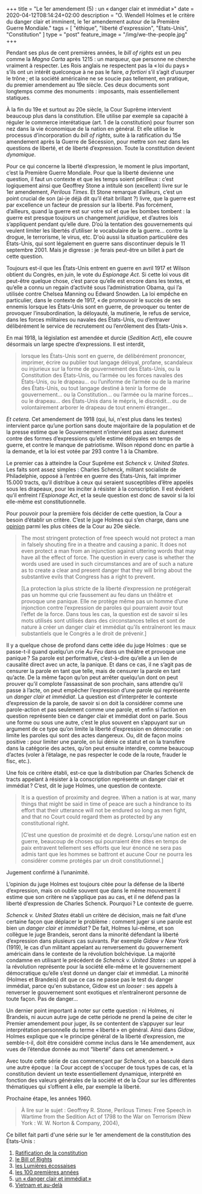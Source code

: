 +++
title = "Le 1er amendement (5) : un « danger clair et immédiat »"
date = 2020-04-12T08:14:24+02:00
description = "O. Wendell Holmes et le critère du danger clair et imminent, le 1er amendement autour de la Première Guerre Mondiale."
tags = [ "éthique", "liberté d'expression", "Etats-Unis", "Constitution" ]
type = "post"
feature_image = "/img/we-the-people.jpg"
+++


Pendant ses plus de cent premières années, le _bill of rights_ est un peu comme la _Magna Carta_ après 1215 : un marqueur, que personne ne cherche vraiment à respecter. Les Rois anglais ne respectent pas la « loi du pays » s’ils ont un intérêt quelconque à ne pas le faire, _a fortiori_ s’il s’agit d’usurper le trône ; et la société américaine ne se soucie pas tellement, en pratique, du premier amendement au 19e siècle. Ces deux documents sont longtemps comme des monuments : imposants, mais essentiellement statiques.

À la fin du 19e et surtout au 20e siècle, la Cour Suprême intervient beaucoup plus dans la constitution. Elle utilise par exemple sa capacité à réguler le commerce interétatique (art. 1 de la constitution) pour fourrer son nez dans la vie économique de la nation en général. Et elle utilise le processus d’incorporation du _bill of rights_, suite à la ratification du 15e amendement après la Guerre de Sécession, pour mettre son nez dans les questions de liberté, et de liberté d’expression. Toute la constitution devient _dynamique_.

Pour ce qui concerne la liberté d’expression, le moment le plus important, c’est la Première Guerre Mondiale. Pour que la liberté devienne une question, il faut un contexte et que les temps soient périlleux : c’est logiquement ainsi que Geoffrey Stone a intitulé son (excellent) livre sur le 1er amendement, _Perilous Times_. Et Stone remarque d’ailleurs, c’est un point crucial de son (ai-je déjà dit qu’il était brillant ?) livre, que la guerre est par excellence un facteur de pression sur la liberté. Pas forcément, d’ailleurs, quand la guerre est sur votre sol et que les bombes tombent : la guerre est presque toujours un changement _juridique_, et d’autres lois s’appliquent pendant qu’elle dure. D’où la tentation des gouvernements qui veulent limiter les libertés d’utiliser le vocabulaire de la guerre... contre la drogue, le terrorisme, le virus, etc. D'où aussi la situation particulière des États-Unis, qui sont légalement en guerre sans discontinuer depuis le 11 septembre 2001. Mais je digresse : je ferais peut-être un billet à part de cette question.

Toujours est-il que les États-Unis entrent en guerre en avril 1917 et Wilson obtient du Congrès, en juin, le vote du _Espionage Act_. Si cette loi vous dit peut-être quelque chose, c’est parce qu’elle est encore dans les textes, et qu’elle a connu un regain d’activité sous l’administration Obama, qui l’a utilisée contre Chelsea Manning ou Edward Snowden. La loi empêche en particulier, dans le contexte de 1917, « de promouvoir le succès de ses ennemis lorsque les États-Unis sont en guerre, de provoquer ou tenter de provoquer l’insubordination, la déloyauté, la mutinerie, le refus de service, dans les forces militaires ou navales des États-Unis, ou d’entraver délibérément le service de recrutement ou l’enrôlement des États-Unis ».

En mai 1918, la législation est amendée et durcie (_Sedition Act_), elle couvre désormais un large spectre d’expressions. Il est interdit,

> lorsque les États-Unis sont en guerre, de délibérément prononcer, imprimer, écrire ou publier tout langage déloyal, profane, scandaleux ou injurieux sur la forme de gouvernement des États-Unis, ou la Constitution des États-Unis, ou l’armée ou les forces navales des États-Unis, ou le drapeau... ou l’uniforme de l’armée ou de la marine des États-Unis, ou tout langage destiné à tenir la forme de gouvernement... ou la Constitution... ou l’armée ou la marine forces... ou le drapeau... des États-Unis dans le mépris, le discrédit... ou de volontairement arborer le drapeau de tout ennemi étranger...

_Et cetera_. Cet amendement de 1918 (qui, lui, n'est plus dans les textes) intervient parce qu’une portion sans doute majoritaire de la population et de la presse estime que le Gouvernement n’intervient pas assez durement contre des formes d’expressions qu’elle estime déloyales en temps de guerre, et contre le manque de patriotisme. Wilson répond donc en partie à la demande, et la loi est votée par 293 contre 1 à la Chambre.

Le premier cas à atteindre la Cour Suprême est _Schenck v. United States_. Les faits sont assez simples : Charles Schenck, militant socialiste de Philadelphie, opposé à l’entrée en guerre des États-Unis, fait imprimer 15.000 tracts, qu’il distribue à ceux qui seraient susceptibles d’être appelés sous les drapeaux, pour les inciter à résister à la conscription. Il est évident qu’il enfreint l’_Espionage Act_, et la seule question est donc de savoir si la loi elle-même est constitutionnelle.

Pour pouvoir pour la première fois décider de cette question, la Cour a besoin d’établir un critère. C’est le juge Holmes qui s’en charge, dans une [opinion](https://www.law.cornell.edu/supremecourt/text/249/47)
 parmi les plus citées de la Cour au 20e siècle.

> The most stringent protection of free speech would not protect a man in falsely shouting fire in a theatre and causing a panic. It does not even protect a man from an injunction against uttering words that may have all the effect of force. The question in every case is whether the words used are used in such circumstances and are of such a nature as to create a clear and present danger that they will bring about the substantive evils that Congress has a right to prevent.
>
> [La protection la plus stricte de la liberté d’expression ne protégerait pas un homme qui crie faussement au feu dans un théâtre et provoque une panique. Elle ne protège même pas un homme d’une injonction contre l’expression de paroles qui pourraient avoir tout l’effet de la force. Dans tous les cas, la question est de savoir si les mots utilisés sont utilisés dans des circonstances telles et sont de nature à créer un danger clair et immédiat qu’ils entraîneront les maux substantiels que le Congrès a le droit de prévenir.]

Il y a quelque chose de profond dans cette idée du juge Holmes : que se passe-t-il quand quelqu’un crie _Au Feu_ dans un théâtre et provoque une panique ? Sa parole est performative, c’est-à-dire qu’elle a un lien de causalité direct avec un acte, la panique. Et dans ce cas, il ne s’agit pas de censurer la parole en tant que telle, mais de censurer la parole en tant qu’acte. De la même façon qu’on peut arrêter quelqu’un dont on peut prouver qu’il complote l’assassinat de son prochain, sans attendre qu’il passe à l’acte, on peut empêcher l’expression d’une parole qui représente un _danger clair et immédiat_. La question est d’interpréter le contexte d’expression de la parole, de savoir si on doit la considérer comme une parole-action et pas seulement comme une parole, et enfin si l’action en question représente bien ce danger clair et immédiat dont on parle. Sous une forme ou sous une autre, c’est le plus souvent en s’appuyant sur un argument de ce type qu’on limite la liberté d’expression en démocratie : on limite les paroles qui sont des actes dangereux. Ou, dit de façon moins positive : pour limiter une parole, on lui dénie ce statut et on la transfère dans la catégorie des actes, qu’on peut ensuite interdire, comme beaucoup d’actes (voler à l’étalage, ne pas respecter le code de la route, frauder le fisc, etc.).

Une fois ce critère établi, est-ce que la distribution par Charles Schenck de tracts appelant à résister à la conscription représente un danger clair et immédiat ? C’est, dit le juge Holmes, une question de contexte.

> It is a question of proximity and degree. When a nation is at war, many things that might be said in time of peace are such a hindrance to its effort that their utterance will not be endured so long as men fight, and that no Court could regard them as protected by any constitutional right.
>
> [C’est une question de proximité et de degré. Lorsqu’une nation est en guerre, beaucoup de choses qui pourraient être dites en temps de paix entravent tellement ses efforts que leur énoncé ne sera pas admis tant que les hommes se battront et aucune Cour ne pourra les considérer comme protégés par un droit constitutionnel.]

Jugement confirmé à l’unanimité.

L’opinion du juge Holmes est toujours citée pour la défense de la liberté d’expression, mais on oublie souvent que dans le même mouvement il estime que son critère ne s’applique pas au cas, et il ne défend pas la liberté d’expression de Charles Schenck. Pourquoi ? Le contexte de guerre.

_Schenck v. United States_ établi un critère de décision, mais ne fait d’une certaine façon que déplacer le problème : comment juger si une parole est bien un _danger clair et immédiat_ ? De fait, Holmes lui-même, et son collègue le juge Brandeis, seront dans la minorité défendant la liberté d’expression dans plusieurs cas suivants. Par exemple _Gidow v New York_ (1919), le cas d’un militant appelant au renversement du gouvernement américain dans le contexte de la révolution bolchévique. La majorité condamne en utilisant le précédent de _Schenck v. United States_ : un appel à la révolution représente pour la société elle-même et le gouvernement démocratique qu’elle s’est donné un danger clair et immédiat. La minorité (Holmes et Brandeis) dit que ce cas ne passe pas le test du danger immédiat, parce qu'en substance, Gidow est un _looser_ : ses appels à renverser le gouvernement sont exotiques et n’entraîneront personne de toute façon. Pas de danger...

Un dernier point important à noter sur cette question : ni Holmes, ni Brandeis, ni aucun autre juge de cette période ne prend la peine de citer le Premier amendement pour juger, ils se contentent de s’appuyer sur leur interprétation personnelle du terme « liberté » en général. Ainsi dans _Gidow_, Holmes explique que « le principe général de la liberté d’expression, me semble-t-il, doit être considéré comme inclus dans le 14e amendement, aux vues de l’étendue donnée au mot “liberté” dans cet amendement. »

Avec toute cette série de cas commençant par _Schenck_, on a basculé dans une autre époque : la Cour accept de s'occuper de tous types de cas, et la constitution devient un texte essentiellement dynamique, interprété en fonction des valeurs générales de la société et de la Cour sur les différentes thématiques qui s’offrent à elle, par exemple la liberté.

Prochaine étape, les années 1960.

> À lire sur le sujet : Geoffrey R. Stone, Perilous Times: Free Speech in Wartime from the Sedition Act of 1798 to the War on Terrorism (New York : W. W. Norton & Company, 2004),

Ce billet fait parti d'une série sur le 1er amendement de la constitution des États-Unis :

1. [Ratification de la constitution](/blog/premier-amendement-1/)
1. [le Bill of Rights](/blog/premier-amendement-2/)
1. [les Lumières écossaises](/blog/premier-amendement-3/)
1. [les 100 premières années](/blog/premier-amendement-4/)
1. [un « danger clair et immédiat »](/blog/premier-amendement-5/)
1. [Vietnam et au-delà](/blog/premier-amendement-6/)
